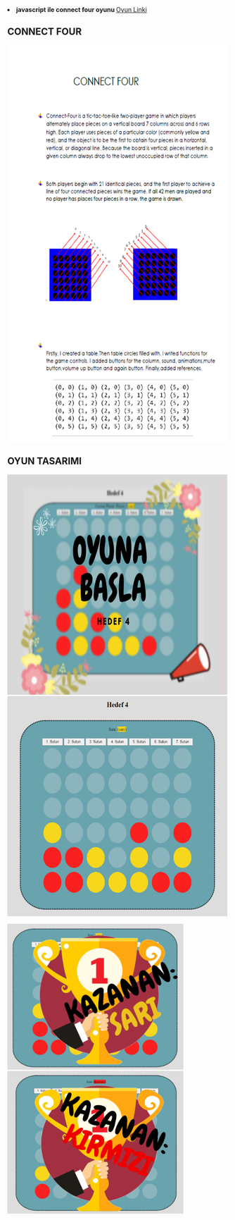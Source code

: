

<li><strong>javascript ile connect four oyunu </strong>
<a href= "https://beyzakoser.github.io/odevler/projeDeneme.html">Oyun Linki </a></li>

## CONNECT FOUR
<img src="/images/connectFour.png" width="700" height="900" >

## OYUN TASARIMI

<p float="left">
  <img src="/images/GirisEkrani.png" width="500" height="500"/>
  <img src="/images/oyun.png" width="500" height="500"/> 
</p>
<p float="left">
  <img src="/images/kazananSari.png" width="400" />
  <img src="/images/kazananKirmizi.png" width="400" /> 
</p>


